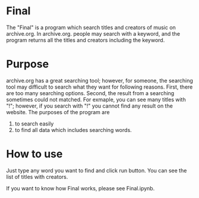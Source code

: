 # Final

The "Final" is a program which search titles and creators of music on archive.org. In archive.org. people may search with a keyword, and the program returns all the titles and creators including the keyword.

# Purpose

archive.org has a great searching tool; however, for someone, the searching tool may difficult to search what they want for following reasons. First, there are too many searching options. Second, the result from a searching sometimes could not matched. For exmaple, you can see many titles with "!"; however, if you search with "!" you cannot find any result on the website. 
The purposes of the program are
  1) to search easily
  2) to find all data which includes searching words.

# How to use
Just type any word you want to find and click run button. You can see the list of titles with creators.

If you want to know how Final works, please see Final.ipynb.





